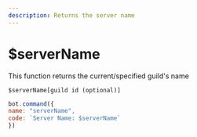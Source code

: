 ```yaml
---
description: Returns the server name
---
```


# $serverName

This function returns the current/specified guild's name

```
$serverName[guild id (optional)]
```

```javascript
bot.command({
name: "serverName",
code: `Server Name: $serverName`
})
```
